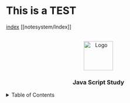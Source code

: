 # This is a TEST

[index](https://github.com/raphaelbitt84/repo/blob/master/index.md )
[[notesystem/Index]]

<!-- PROJECT LOGO -->

<br />

<div align="center">

<a href="https://en.wikipedia.org/wiki/JavaScript">

<img src="https://upload.wikimedia.org/wikipedia/commons/thumb/9/99/Unofficial_JavaScript_logo_2.svg/512px-Unofficial_JavaScript_logo_2.svg.png?20141107110902" alt="Logo" width="80" height="80">

</a>

  

<h3 align="center">Java Script Study</h3>

  

</div>

<!-- TABLE OF CONTENTS -->

<details>

<summary>Table of Contents</summary>

<ol>

<li>

<a href="#about-the-project">About The Project</a>

<ul>

<li><a href="#built-with">Built With</a></li>

</ul>

</li>

<li>

<a href="#getting-started">Getting Started</a>

<ul>

<li><a href="#prerequisites">Prerequisites</a></li>

<li><a href="#installation">Installation</a></li>

</ul>

</li>

<li><a href="#usage">Usage</a></li>

<li><a href="#roadmap">Roadmap</a></li>

<li><a href="#contributing">Contributing</a></li>

<li><a href="#license">License</a></li>

<li><a href="#contact">Contact</a></li>

<li><a href="#acknowledgments">Acknowledgments</a></li>

</ol>

</details>